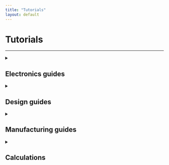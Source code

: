 ```yaml
---
title: "Tutorials"
layout: default
---
```


# Tutorials
---

<details><summary> <div class="header"> 
  <h2>Electronics guides</h2>
  </div>
  </summary>
  
1. [Wiring](tutorials/wiring)
2. [Flashing an ESC](tutorials/flashesc)
3. [Binding a Receiver](tutorials/bindreceiver)
  
</details>

<details><summary> <div class="header"> 
  <h2>Design guides</h2>
  </div>
  </summary>
  
1. [CAD](tutorials/cad_guide)
2. [Fasteners](tutorials/fasteners)
  
</details>

<details><summary> <div class="header"> 
  <h2>Manufacturing guides</h2>
  </div>
  </summary>
  
1. [CNC](tutorials/cnc_guide)
  
</details>
 
<details><summary> <div class="header"> 
  <h2>Calculations</h2>
  </div>
  </summary>
  
1. Bite
2. Kinetic Energy
  
</details>
